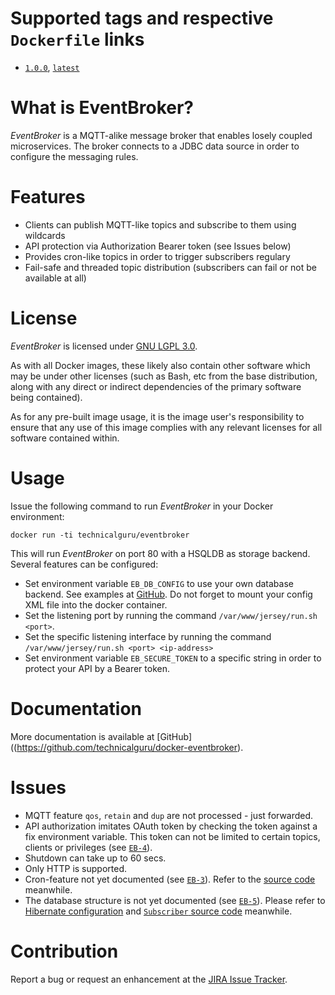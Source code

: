 # Supported tags and respective `Dockerfile` links

* [`1.0.0`](https://github.com/technicalguru/docker-eventbroker/blob/v1.0.0/Dockerfile), [`latest`](https://github.com/technicalguru/docker-eventbroker/blob/master/Dockerfile)

# What is EventBroker?
_EventBroker_  is a MQTT-alike message broker that enables losely coupled microservices. The broker connects to a JDBC data source in order to configure the messaging rules.

# Features
* Clients can publish MQTT-like topics and subscribe to them using wildcards
* API protection via Authorization Bearer token (see Issues below)
* Provides cron-like topics in order to trigger subscribers regulary
* Fail-safe and threaded topic distribution (subscribers can fail or not be available at all)

# License
_EventBroker_  is licensed under [GNU LGPL 3.0](https://github.com/technicalguru/docker-eventbroker/LICENSE.md).

As with all Docker images, these likely also contain other software which may be under other licenses (such as Bash, etc from the base distribution, along with any direct or indirect dependencies of the primary software being contained).

As for any pre-built image usage, it is the image user's responsibility to ensure that any use of this image complies with any relevant licenses for all software contained within.

# Usage
Issue the following command to run  _EventBroker_  in your Docker environment:

```
docker run -ti technicalguru/eventbroker  
```

This will run  _EventBroker_  on port 80 with a HSQLDB as storage backend. Several features can be configured:

* Set environment variable `EB_DB_CONFIG` to use your own database backend. See examples at [GitHub](https://github.com/technicalguru/docker-eventbroker/src/main/resources). Do not forget to mount your config XML file into the docker container.
* Set the listening port by running the command `/var/www/jersey/run.sh <port>`. 
* Set the specific listening interface by running the command `/var/www/jersey/run.sh <port> <ip-address>`
* Set environment variable `EB_SECURE_TOKEN` to a specific string in order to protect your API by a Bearer token.

# Documentation

More documentation is available at [GitHub]((https://github.com/technicalguru/docker-eventbroker).

# Issues
* MQTT feature `qos`, `retain` and `dup` are not processed - just forwarded.
* API authorization imitates OAuth token by checking the token against a fix environment variable. This token can not be limited to certain topics, clients or privileges (see [`EB-4`](https://jira.ralph-schuster.eu/browse/EB-4)).
* Shutdown can take up to 60 secs.
* Only HTTP is supported.
* Cron-feature not yet documented (see [`EB-3`](https://jira.ralph-schuster.eu/browse/EB-3)). Refer to the [source code](https://github.com/technicalguru/docker-eventbroker/blob/master/src/main/java/rs/eventbroker/queue/TimerSignaling.java) meanwhile.
* The database structure is not yet documented (see [`EB-5`](https://jira.ralph-schuster.eu/browse/EB-5)). Please refer to [Hibernate configuration](https://github.com/technicalguru/docker-eventbroker/tree/master/src/main/resources/hbm) and [`Subscriber` source code](https://github.com/technicalguru/docker-eventbroker/blob/master/src/main/java/rs/eventbroker/db/subscriber/) meanwhile.

# Contribution
Report a bug or request an enhancement at the [JIRA Issue Tracker](https://jira.ralph-schuster.eu/projects/EB/summary).
